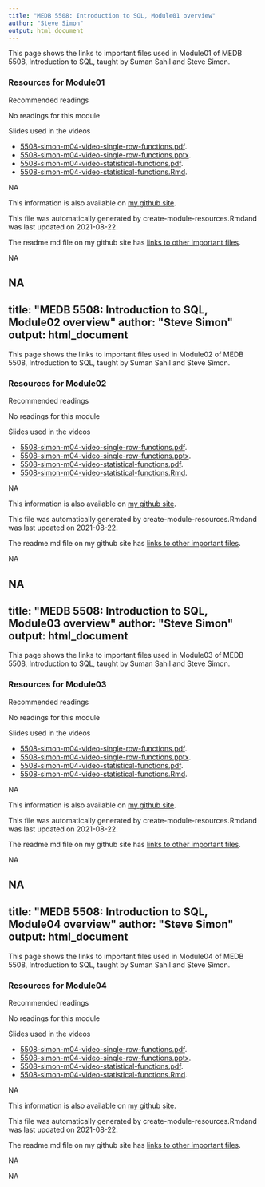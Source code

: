 ```yaml
---
title: "MEDB 5508: Introduction to SQL, Module01 overview"
author: "Steve Simon"
output: html_document
---
```


<!--This file was first created on 2021-07-28.-->

This page shows the links to important files used in Module01 of MEDB 5508, Introduction to SQL, taught by Suman Sahil and Steve Simon. 

### Resources for Module01

Recommended readings


No readings for this module


<!--resources-slides-1-->


 Slides used in the videos

+ [5508-simon-m04-video-single-row-functions.pdf][m04-video-single-row-functions.pdf].
+ [5508-simon-m04-video-single-row-functions.pptx][m04-video-single-row-functions.pptx].
+ [5508-simon-m04-video-statistical-functions.pdf][m04-video-statistical-functions.pdf].
+ [5508-simon-m04-video-statistical-functions.Rmd][m04-video-statistical-functions.Rmd].

NA

This information is also available on [my github site][thisf].

This file was automatically generated by create-module-resources.Rmdand was last updated on 2021-08-22.

The readme.md file on my github site has [links to other important files][mygit].

<!---my git--->
[thisf]: https://github.com/pmean/introduction-to-sql/blob/master/modules/5508-04-resources.md
[mygit]: https://github.com/pmean/introduction-to-sql/blob/master/README.md

NA
<!--links-->



<!---pdf_v--->
[m04-video-single-row-functions.pdf]: https://github.com/pmean/introduction-to-sql/blob/master/results/5508-simon-m04-video-single-row-functions.pdf
[m04-video-statistical-functions.pdf]: https://github.com/pmean/introduction-to-sql/blob/master/results/5508-simon-m04-video-statistical-functions.pdf

<!---ppt_v--->
[m04-video-single-row-functions.pptx]: https://github.com/pmean/introduction-to-sql/blob/master/results/5508-simon-m04-video-single-row-functions.pptx

<!---rmd_v--->
[m04-video-statistical-functions.Rmd]: https://github.com/pmean/introduction-to-sql/blob/master/src/5508-simon-m04-video-statistical-functions.Rmd

NA
---
title: "MEDB 5508: Introduction to SQL, Module02 overview"
author: "Steve Simon"
output: html_document
---

<!--This file was first created on 2021-07-28.-->

This page shows the links to important files used in Module02 of MEDB 5508, Introduction to SQL, taught by Suman Sahil and Steve Simon. 

### Resources for Module02

Recommended readings


No readings for this module


<!--resources-slides-1-->


 Slides used in the videos

+ [5508-simon-m04-video-single-row-functions.pdf][m04-video-single-row-functions.pdf].
+ [5508-simon-m04-video-single-row-functions.pptx][m04-video-single-row-functions.pptx].
+ [5508-simon-m04-video-statistical-functions.pdf][m04-video-statistical-functions.pdf].
+ [5508-simon-m04-video-statistical-functions.Rmd][m04-video-statistical-functions.Rmd].

NA

This information is also available on [my github site][thisf].

This file was automatically generated by create-module-resources.Rmdand was last updated on 2021-08-22.

The readme.md file on my github site has [links to other important files][mygit].

<!---my git--->
[thisf]: https://github.com/pmean/introduction-to-sql/blob/master/modules/5508-04-resources.md
[mygit]: https://github.com/pmean/introduction-to-sql/blob/master/README.md

NA
<!--links-->



<!---pdf_v--->
[m04-video-single-row-functions.pdf]: https://github.com/pmean/introduction-to-sql/blob/master/results/5508-simon-m04-video-single-row-functions.pdf
[m04-video-statistical-functions.pdf]: https://github.com/pmean/introduction-to-sql/blob/master/results/5508-simon-m04-video-statistical-functions.pdf

<!---ppt_v--->
[m04-video-single-row-functions.pptx]: https://github.com/pmean/introduction-to-sql/blob/master/results/5508-simon-m04-video-single-row-functions.pptx

<!---rmd_v--->
[m04-video-statistical-functions.Rmd]: https://github.com/pmean/introduction-to-sql/blob/master/src/5508-simon-m04-video-statistical-functions.Rmd

NA
---
title: "MEDB 5508: Introduction to SQL, Module03 overview"
author: "Steve Simon"
output: html_document
---

<!--This file was first created on 2021-07-28.-->

This page shows the links to important files used in Module03 of MEDB 5508, Introduction to SQL, taught by Suman Sahil and Steve Simon. 

### Resources for Module03

Recommended readings


No readings for this module


<!--resources-slides-1-->


 Slides used in the videos

+ [5508-simon-m04-video-single-row-functions.pdf][m04-video-single-row-functions.pdf].
+ [5508-simon-m04-video-single-row-functions.pptx][m04-video-single-row-functions.pptx].
+ [5508-simon-m04-video-statistical-functions.pdf][m04-video-statistical-functions.pdf].
+ [5508-simon-m04-video-statistical-functions.Rmd][m04-video-statistical-functions.Rmd].

NA

This information is also available on [my github site][thisf].

This file was automatically generated by create-module-resources.Rmdand was last updated on 2021-08-22.

The readme.md file on my github site has [links to other important files][mygit].

<!---my git--->
[thisf]: https://github.com/pmean/introduction-to-sql/blob/master/modules/5508-04-resources.md
[mygit]: https://github.com/pmean/introduction-to-sql/blob/master/README.md

NA
<!--links-->



<!---pdf_v--->
[m04-video-single-row-functions.pdf]: https://github.com/pmean/introduction-to-sql/blob/master/results/5508-simon-m04-video-single-row-functions.pdf
[m04-video-statistical-functions.pdf]: https://github.com/pmean/introduction-to-sql/blob/master/results/5508-simon-m04-video-statistical-functions.pdf

<!---ppt_v--->
[m04-video-single-row-functions.pptx]: https://github.com/pmean/introduction-to-sql/blob/master/results/5508-simon-m04-video-single-row-functions.pptx

<!---rmd_v--->
[m04-video-statistical-functions.Rmd]: https://github.com/pmean/introduction-to-sql/blob/master/src/5508-simon-m04-video-statistical-functions.Rmd

NA
---
title: "MEDB 5508: Introduction to SQL, Module04 overview"
author: "Steve Simon"
output: html_document
---

<!--This file was first created on 2021-07-28.-->

This page shows the links to important files used in Module04 of MEDB 5508, Introduction to SQL, taught by Suman Sahil and Steve Simon. 

### Resources for Module04

Recommended readings


No readings for this module


<!--resources-slides-1-->


 Slides used in the videos

+ [5508-simon-m04-video-single-row-functions.pdf][m04-video-single-row-functions.pdf].
+ [5508-simon-m04-video-single-row-functions.pptx][m04-video-single-row-functions.pptx].
+ [5508-simon-m04-video-statistical-functions.pdf][m04-video-statistical-functions.pdf].
+ [5508-simon-m04-video-statistical-functions.Rmd][m04-video-statistical-functions.Rmd].

NA

This information is also available on [my github site][thisf].

This file was automatically generated by create-module-resources.Rmdand was last updated on 2021-08-22.

The readme.md file on my github site has [links to other important files][mygit].

<!---my git--->
[thisf]: https://github.com/pmean/introduction-to-sql/blob/master/modules/5508-04-resources.md
[mygit]: https://github.com/pmean/introduction-to-sql/blob/master/README.md

NA
<!--links-->



<!---pdf_v--->
[m04-video-single-row-functions.pdf]: https://github.com/pmean/introduction-to-sql/blob/master/results/5508-simon-m04-video-single-row-functions.pdf
[m04-video-statistical-functions.pdf]: https://github.com/pmean/introduction-to-sql/blob/master/results/5508-simon-m04-video-statistical-functions.pdf

<!---ppt_v--->
[m04-video-single-row-functions.pptx]: https://github.com/pmean/introduction-to-sql/blob/master/results/5508-simon-m04-video-single-row-functions.pptx

<!---rmd_v--->
[m04-video-statistical-functions.Rmd]: https://github.com/pmean/introduction-to-sql/blob/master/src/5508-simon-m04-video-statistical-functions.Rmd

NA

